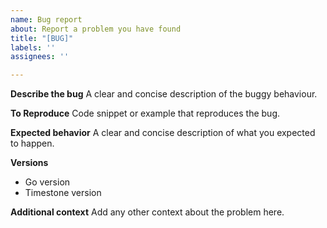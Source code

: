 ```yaml
---
name: Bug report
about: Report a problem you have found
title: "[BUG]"
labels: ''
assignees: ''

---
```


**Describe the bug**
A clear and concise description of the buggy behaviour. 

**To Reproduce**
Code snippet or example that reproduces the bug.

**Expected behavior**
A clear and concise description of what you expected to happen.

**Versions**
 - Go version
 - Timestone version

**Additional context**
Add any other context about the problem here.
